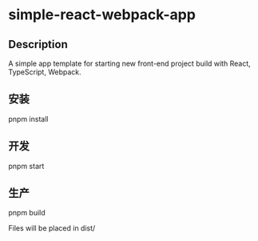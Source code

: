# simple-react-webpack-app

## Description

A simple app template for starting new front-end project build with React, TypeScript, Webpack.

## 安装

pnpm install


## 开发

pnpm start


## 生产

pnpm build

Files will be placed in dist/
